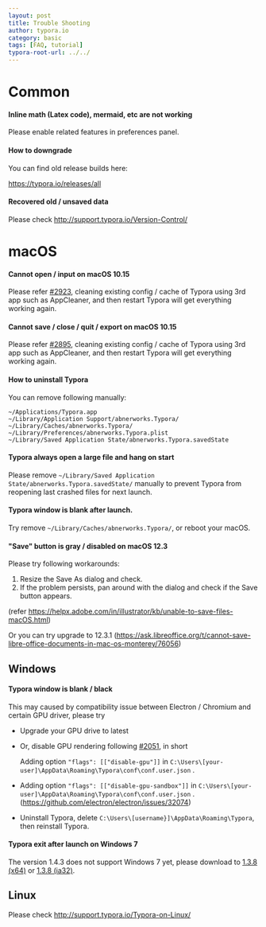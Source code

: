 ```yaml
---
layout: post
title: Trouble Shooting
author: typora.io
category: basic
tags: [FAQ, tutorial]
typora-root-url: ../../
---
```


# Common

#### Inline math (Latex code), mermaid, etc are not working

Please enable related features in preferences panel.

#### How to downgrade

You can find old release builds here:

<https://typora.io/releases/all>

#### Recovered old / unsaved data

Please check http://support.typora.io/Version-Control/

# macOS

#### Cannot open / input on macOS 10.15

Please refer [#2923](https://github.com/typora/typora-issues/issues/2923), cleaning existing config / cache of Typora using 3rd app such as AppCleaner, and then restart Typora will get everything working again.

#### Cannot save / close / quit / export on macOS 10.15

Please refer [#2895](https://github.com/typora/typora-issues/issues/2895), cleaning existing config / cache of Typora using 3rd app such as AppCleaner, and then restart Typora will get everything working again.

#### How to uninstall Typora

You can remove following manually:

```
~/Applications/Typora.app
~/Library/Application Support/abnerworks.Typora/
~/Library/Caches/abnerworks.Typora/
~/Library/Preferences/abnerworks.Typora.plist
~/Library/Saved Application State/abnerworks.Typora.savedState
```

#### Typora always open a large file and hang on start

Please remove `~/Library/Saved Application State/abnerworks.Typora.savedState/` manually to prevent Typora from reopening last crashed files for next launch.

#### Typora window is blank after launch.

Try remove `~/Library/Caches/abnerworks.Typora/`, or reboot your macOS.

#### "Save" button is gray / disabled on macOS 12.3

Please try following workarounds:

1. Resize the Save As dialog and check. 
2. If the problem persists, pan around with the dialog and check if the Save button appears.

(refer https://helpx.adobe.com/in/illustrator/kb/unable-to-save-files-macOS.html)

Or you can try upgrade to 12.3.1 (https://ask.libreoffice.org/t/cannot-save-libre-office-documents-in-mac-os-monterey/76056)

## Windows

#### Typora window is blank / black

This may caused by compatibility issue between Electron / Chromium and certain GPU driver, please try

- Upgrade your GPU drive to latest

- Or, disable GPU rendering following [#2051](https://github.com/typora/typora-issues/issues/2051), in short

  Adding option `"flags": [["disable-gpu"]]` in
  `C:\Users\[your-user]\AppData\Roaming\Typora\conf\conf.user.json` .
  
-   Adding option `"flags": [["disable-gpu-sandbox"]]` in
  `C:\Users\[your-user]\AppData\Roaming\Typora\conf\conf.user.json` . (<https://github.com/electron/electron/issues/32074>)
  
- Uninstall Typora, delete `C:\Users\[username}]\AppData\Roaming\Typora`, then reinstall Typora.

#### Typora exit after launch on Windows 7

The version 1.4.3 does not support Windows 7 yet, please download to [1.3.8 (x64)](https://download.typora.io/windows/typora-setup-x64-1.3.8.exe) or [1.3.8 (ia32)](https://download.typora.io/windows/typora-setup-ia32-1.3.8.exe). 

## Linux

Please check http://support.typora.io/Typora-on-Linux/